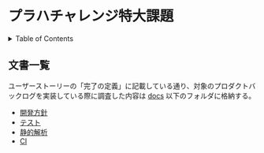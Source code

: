 # プラハチャレンジ特大課題

<!-- START doctoc generated TOC please keep comment here to allow auto update -->
<!-- DON'T EDIT THIS SECTION, INSTEAD RE-RUN doctoc TO UPDATE -->
<details>
<summary>Table of Contents</summary>

- [文書一覧](#%E6%96%87%E6%9B%B8%E4%B8%80%E8%A6%A7)

</details>
<!-- END doctoc generated TOC please keep comment here to allow auto update -->

## 文書一覧

ユーザーストーリーの「完了の定義」に記載している通り、対象のプロダクトバックログを実装している際に調査した内容は [docs](docs) 以下のフォルダに格納する。

- [開発方針](docs/DEVELOPMENT.md)
- [テスト](docs/TESTING.md)
- [静的解析](docs/LINTER.md)
- [CI](docs/GITHUB_ACTIONS.md)
